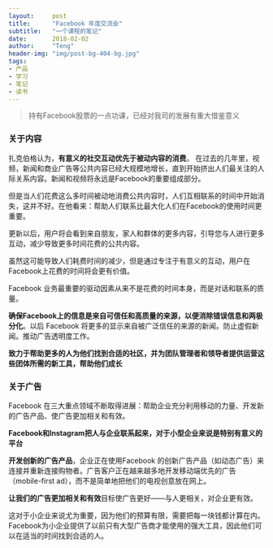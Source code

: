 ```yaml
---
layout:     post
title:      "Facebook 年度交流会"
subtitle:   "一个课程的笔记"
date:       2018-02-02
author:     "Teng"
header-img: "img/post-bg-404-bg.jpg"
tags:
- 产品
- 学习
- 笔记
- 读书
---
```


> 持有Facebook股票的一点功课，已经对我司的发展有重大借鉴意义

### 关于内容

扎克伯格认为，**有意义的社交互动优先于被动内容的消费**。
在过去的几年里，视频，新闻和商业广告等公共内容已经大规模地增长，直到开始挤出人们最关注的人际关系内容。新闻和视频将永远是Facebook的重要组成部分。

但是当人们花费这么多时间被动地消费公共内容时，人们互相联系的时间中开始消失，这并不好。在他看来：帮助人们联系比最大化人们在Facebook的使用时间更重要。

更新以后，用户将会看到来自朋友，家人和群体的更多内容，引导您与人进行更多互动，减少导致更多时间花费的公共内容。

虽然这可能导致人们耗费时间的减少，但是通过专注于有意义的互动，用户在Facebook上花费的时间将会更有价值。

Facebook 业务最重要的驱动因素从来不是花费的时间本身，而是对话和联系的质量。

**确保Facebook上的信息是来自可信任和高质量的来源，以便消除错误信息和两极分化**。以后 Facebook 将更多的显示来自被广泛信任的来源的新闻。防止虚假新闻。推动广告透明度工作。

**致力于帮助更多的人为他们找到合适的社区，并为团队管理者和领导者提供运营这些团体所需的新工具，帮助他们成长**

### 关于广告

Facebook 在三大重点领域不断取得进展：帮助企业充分利用移动的力量、开发新的广告产品、使广告更加相关和有效。

**Facebook和Instagram把人与企业联系起来，对于小型企业来说是特别有意义的平台**

**开发创新的广告产品**，企业正在使用Facebook 的创新广告产品（如动态广告）来连接并重新连接购物者。广告客户正在越来越多地开发移动端优先的广告（mobile-first ad），而不是简单地把他们的电视创意放在网上。

**让我们的广告更加相关和有效**目标使广告更好——与人更相关，对企业更有效。

这对于小企业来说尤为重要，因为他们的预算有限，需要把每一块钱都计算在内。 Facebook为小企业提供了以前只有大型广告商才能使用的强大工具，因此他们可以在适当的时间找到合适的人。













